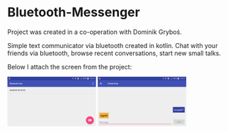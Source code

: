 # Bluetooth-Messenger

Project was created in a co-operation with Dominik Gryboś.

Simple text communicator via bluetooth created in kotlin.
Chat with your friends via bluetooth, browse recent conversations, start new small talks.

Below I attach the screen from the project:

<p float="left">
  <img src="/images/main.png" alt="drawing" width="200"/>
  <img src="/images/chatView.png" alt="drawing" width="200"/>
</p>

